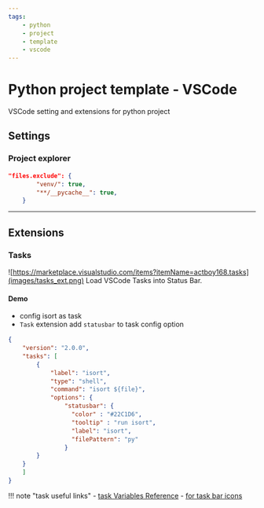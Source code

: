 ```yaml
---
tags:
    - python
    - project
    - template
    - vscode
---
```

# Python project template - VSCode
VSCode setting and extensions for python project

## Settings
### Project explorer
```json title="exclude files"
"files.exclude": {
        "venv/": true,
        "**/__pycache__": true,
    }
```

---

## Extensions
### Tasks
![https://marketplace.visualstudio.com/items?itemName=actboy168.tasks](images/tasks_ext.png)
Load VSCode Tasks into Status Bar.

#### Demo
- config isort as task
- `Task` extension add `statusbar` to task config option 
```json
{
    "version": "2.0.0",
    "tasks": [
        {
            "label": "isort",
            "type": "shell",
            "command": "isort ${file}",
            "options": {
                "statusbar": {
                  "color" : "#22C1D6",
                  "tooltip" : "run isort",
                  "label": "isort",
                  "filePattern": "py"
                }
        }
    }
    ]
}
```

!!! note "task useful links"
    - [task Variables Reference](https://code.visualstudio.com/docs/editor/variables-reference)
    - [for task bar icons](https://code.visualstudio.com/api/references/icons-in-labels)
     